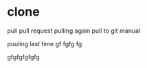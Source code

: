 # clone
pull
pull request
pulling again
pull to git manual


puuling last time
gf
fgfg
fg


gfgfgfgfgfg
